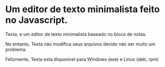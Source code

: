 # Um editor de texto minimalista feito no Javascript.

Texta, e um editor de texto minimalista baseado no bloco de notas.

No entanto, Texta não modifica seus arquivos devido não ser muito um problema.

Felizmente, Texta esta disponivel para Windows (exe) e Linux (deb, rpm)


